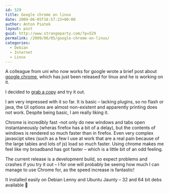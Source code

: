 ```yaml
---
id: 529
title: Google chrome on linux
date: 2009-06-05T16:57:23+00:00
author: Anton Piatek
layout: post
guid: http://www.strangeparty.com/?p=529
permalink: /2009/06/05/google-chrome-on-linux/
categories:
  - Debian
  - Internet
  - Linux
---
```

A colleague from uni who now works for google wrote a brief post about [google chrome](http://www.imperialviolet.org/2009/06/04/dev-channel-rel.html), which has just been released for linux and he is working on it.

I decided to [grab a copy](http://dev.chromium.org/getting-involved/dev-channel#TOC-For-Linux) and try it out.

I am very impressed with it so far. It is basic &#8211; lacking plugins, so no flash or java, the UI options are almost non-existent and apparently printing does not work. Despite being basic, I am really liking it.

Chrome is incredibly fast -not only do new windows and tabs open instantaneously (wheras firefox has a bit of a delay), but the contents of windows is rendered so much faster than in firefox. Even very complex javascipt sites (such as a few I use at work that are a real pain because of the large tables and lots of js) load so much faster. Using chrome makes me feel like my broadband has got faster &#8211; which is a little bit of an odd feeling.

The current release is a development build, so expect problems and crashes if you try it out &#8211; I for one will probably be seeing how much I can manage to use Chrome for, as the speed increase is fantastic!

It installed easily on Debian Lenny and Ubuntu Jaunty &#8211; 32 and 64 bit debs available 🙂